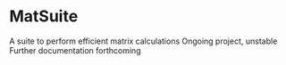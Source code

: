 # MatSuite
A suite to perform efficient matrix calculations
Ongoing project, unstable
Further documentation forthcoming
